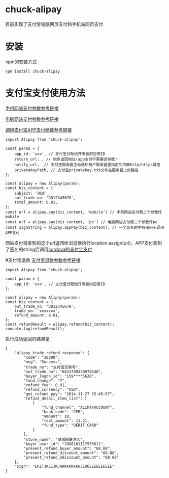 # chuck-alipay
目前实现了支付宝电脑网页支付和手机端网页支付

# 安装
npm的安装方式

    npm install chuck-alipay
# 支付宝支付使用方法
 [手机网站支付参数参考链接](https://docs.open.alipay.com/203/107090/)
 
 [电脑网站支付参数参考链接](https://docs.open.alipay.com/270/alipay.trade.page.pay)

 [调用支付宝APP支付参数参考链接](https://docs.open.alipay.com/204/105465/)

    import Alipay from 'chuck-alipay';

    const param = {
        app_id: 'xxx', // 支付宝分配给开发者的应用ID
        return_url: , // 同步返回地址(app支付不需要该参数)
        notify_url,  // 支付宝服务器主动通知商户服务器里指定的页面http/https路径
        privatekeyPath, // 支付宝privatekey.txt文件在服务器上的路径
    };

    const alipay = new Alipay(param);
    const biz_content = {
        subject: '测试',
        out_trade_no: 'DD12345678',
        total_amount: 0.01,        
    };
    const url = alipay.pay(biz_content, 'mobile') // 手机网站支付第二个参数传mobile
    const url = alipay.pay(biz_content, 'pc') // 电脑网站支付第二个参数传pc
    const signString = alipay.appPay(biz_content); // 一个签名的字符串用于调用APP支付
网站支付将拿到的这个url返回给浏览器执行location.assign(url)，APP支付拿到了签名的string后调用[cordova的支付宝支付](https://www.npmjs.com/package/cordova-plugin-alipay-v2)

#支付宝退款
[支付宝退款参数参考链接](https://docs.open.alipay.com/api_1/alipay.trade.refund)

    import Alipay from 'chuck-alipay';

    const param = {
        app_id: 'xxx', // 支付宝分配给开发者的应用ID
    };

    const alipay = new Alipay(param);
    const biz_content = {
        out_trade_no: 'DD12345678',
        trade_no: 'xxxxxxx',
        refund_amount: 0.01,        
    };
    const refundResult = alipay.refund(biz_content);
    console.log(refundResult);

执行成功返回的结果是：

    {
        "alipay_trade_refund_response": {
            "code": "10000",
            "msg": "Success",
            "trade_no": "支付宝交易号",
            "out_trade_no": "6823789339978248",
            "buyer_logon_id": "159****5620",
            "fund_change": "Y",
            "refund_fee": 0.01,
            "refund_currency": "USD",
            "gmt_refund_pay": "2014-11-27 15:45:57",
            "refund_detail_item_list": [
                {
                    "fund_channel": "ALIPAYACCOUNT",
                    "bank_code": "CEB",
                    "amount": 10,
                    "real_amount": 11.21,
                    "fund_type": "DEBIT_CARD"
                }
            ],
            "store_name": "望湘园联洋店",
            "buyer_user_id": "2088101117955611",
            "present_refund_buyer_amount": "88.88",
            "present_refund_discount_amount": "88.88",
            "present_refund_mdiscount_amount": "88.88"
        },
        "sign": "ERITJKEIJKJHKKKKKKKHJEREEEEEEEEEEE"
    }

